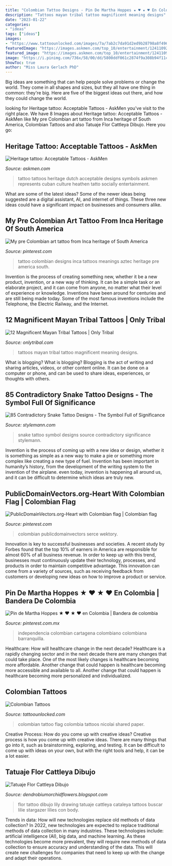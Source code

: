 ```yaml
---
title: "Colombian Tattoo Designs - Pin De Martha Hoppes ★ ♥ ★ ♥ En Colombia"
description: "Tattoos mayan tribal tattoo magnificent meaning designs"
date: "2023-01-22"
categories:
- "ideas"
tags: ["ideas"]
images:
- "https://www.tattoounlocked.com/images/7a/7ab2c7da91d2ed9b28798a8f4961b877.jpeg"
featuredImage: "https://images.askmen.com/top_10/entertainment/1241109246_top-10-socially-acceptable-tattoos_8.jpg"
featured_image: "https://images.askmen.com/top_10/entertainment/1241109246_top-10-socially-acceptable-tattoos_8.jpg"
image: "https://i.pinimg.com/736x/58/00/dd/5800ddf061c2874f9a308b94f11c8dfa.jpg"
ShowToc: true
author: "Miss Laura Gerlach PhD"
---
```



Big ideas are something that can help people solve problems or change the world. They come in all shapes and sizes, but they all have one thing in common: they're big. Here are five of the biggest ideas out there, and how they could change the world.

	

		
looking for Heritage tattoo: Acceptable Tattoos - AskMen you've visit to the right place. We have 8 Images about Heritage tattoo: Acceptable Tattoos - AskMen like My pre Colombian art tattoo from Inca heritage of South America, Colombian Tattoos and also Tatuaje Flor Cattleya Dibujo. Here you go:
		
    
## Heritage Tattoo: Acceptable Tattoos - AskMen

<img loading=lazy src="https://images.askmen.com/top_10/entertainment/1241109246_top-10-socially-acceptable-tattoos_8.jpg" onerror="this.onerror=null;this.src='https://tse3.mm.bing.net/th?id=OIP.0y4wxyzE-eMquH4oKy8hfAHaHa&amp;pid=15.1';" alt="Heritage tattoo: Acceptable Tattoos - AskMen">

_Source: askmen.com_

>tattoo tattoos heritage dutch acceptable designs symbols askmen represents cuban culture heathen tatto socially entertainment. 

	

What are some of the latest ideas?
Some of the newer ideas being suggested are a digital assistant, AI, and internet of things. These three new ideas could have a significant impact on businesses and consumers alike.

    
## My Pre Colombian Art Tattoo From Inca Heritage Of South America

<img loading=lazy src="https://i.pinimg.com/736x/3b/73/50/3b7350a9595ac09fcc8ef19adb4479f3--colombian-art-inca.jpg" onerror="this.onerror=null;this.src='https://tse3.mm.bing.net/th?id=OIP.LqzkzuvTeTxahiM8augRzQHaJ6&amp;pid=15.1';" alt="My pre Colombian art tattoo from Inca heritage of South America">

_Source: pinterest.com_

>tattoo colombian designs inca tattoos meanings aztec heritage pre america south. 

	

Invention is the process of creating something new, whether it be a new product, invention, or a new way of thinking. It can be a simple task or an elaborate project, and it can come from anyone, no matter what their level of experience or knowledge. Inventions have been around for centuries and are still being made today. Some of the most famous inventions include the Telephone, the Electric Railway, and the Internet.

    
## 12 Magnificent Mayan Tribal Tattoos | Only Tribal

<img loading=lazy src="http://www.onlytribal.com/wp-content/uploads/2015/12/Images-of-Mayan-Tribal-Tattoos.jpg" onerror="this.onerror=null;this.src='https://tse4.mm.bing.net/th?id=OIP.1-QGAK8G2TMb-2Qefe-4kAHaHF&amp;pid=15.1';" alt="12 Magnificent Mayan Tribal Tattoos | Only Tribal">

_Source: onlytribal.com_

>tattoos mayan tribal tattoo magnificent meaning designs. 

	

What is blogging?
What is blogging? Blogging is the act of writing and sharing articles, videos, or other content online. It can be done on a computer or phone, and can be used to share ideas, experiences, or thoughts with others.

    
## 85 Contradictory Snake Tattoo Designs - The Symbol Full Of Significance

<img loading=lazy src="http://stylemann.com/wp-content/uploads/2016/11/24-10-650x650.jpg" onerror="this.onerror=null;this.src='https://tse2.mm.bing.net/th?id=OIP.7Jt1UeXnyXMVaK3laIrc4QHaHa&amp;pid=15.1';" alt="85 Contradictory Snake Tattoo Designs - The Symbol Full of Significance">

_Source: stylemann.com_

>snake tattoo symbol designs source contradictory significance stylemann. 

	

Invention is the process of coming up with a new idea or design, whether it is something as simple as a new way to make a pie or something more complex like creating a new type of fuel. Invention has been important in humanity’s history, from the development of the writing system to the invention of the airplane. even today, invention is happening all around us, and it can be difficult to determine which ideas are truly new.

    
## PublicDomainVectors.org-Heart With Colombian Flag | Colombian Flag

<img loading=lazy src="https://i.pinimg.com/originals/b3/49/01/b34901bccaa276bde39494ed53d9ad4a.jpg" onerror="this.onerror=null;this.src='https://tse3.mm.bing.net/th?id=OIP.hjDHlBnp6AT6iJPFf0U0jAAAAA&amp;pid=15.1';" alt="PublicDomainVectors.org-Heart with Colombian flag | Colombian flag">

_Source: pinterest.com_

>colombian publicdomainvectors serce wektory. 

	

Innovation is key to successful businesses and societies. A recent study by Forbes found that the top 10% of earners in America are responsible for almost 60% of all business revenue. In order to keep up with this trend, businesses must continuously update their technology, processes, and products in order to maintain competitive advantage. This innovation can come from a variety of sources, such as receiving feedback from customers or developing new ideas on how to improve a product or service.

    
## Pin De Martha Hoppes ★ ♥ ★ ♥ En Colombia | Bandera De Colombia

<img loading=lazy src="https://i.pinimg.com/736x/58/00/dd/5800ddf061c2874f9a308b94f11c8dfa.jpg" onerror="this.onerror=null;this.src='https://tse4.mm.bing.net/th?id=OIP.rbM6XhfUhZmOTbIJQvEUrQHaIL&amp;pid=15.1';" alt="Pin de Martha Hoppes ★ ♥ ★ ♥ en Colombia | Bandera de colombia">

_Source: pinterest.com.mx_

>independencia colombian cartagena colombiano colombiana barranquilla. 

	

Healthcare: How will healthcare change in the next decade?
Healthcare is a rapidly changing sector and in the next decade there are many changes that could take place. One of the most likely changes is healthcare becoming more affordable. Another change that could happen is healthcare becoming more accessible and available to all. Another change that could happen is healthcare becoming more personalized and individualized.

    
## Colombian Tattoos

<img loading=lazy src="https://www.tattoounlocked.com/images/7a/7ab2c7da91d2ed9b28798a8f4961b877.jpeg" onerror="this.onerror=null;this.src='https://tse1.mm.bing.net/th?id=OIP.7jOva3feRR7u9o1dbtJxggHaJ4&amp;pid=15.1';" alt="Colombian Tattoos">

_Source: tattoounlocked.com_

>colombian tattoo flag colombia tattoos nicolai shared paper. 

	

Creative Process: How do you come up with creative ideas?
Creative process is how you come up with creative ideas. There are many things that go into it, such as brainstorming, exploring, and testing. It can be difficult to come up with ideas on your own, but with the right tools and help, it can be a lot easier.

    
## Tatuaje Flor Cattleya Dibujo

<img loading=lazy src="https://i.pinimg.com/originals/e2/50/68/e25068e3dbeb19cdcf6046432ecfeb0e.jpg" onerror="this.onerror=null;this.src='https://tse4.mm.bing.net/th?id=OIP.-DhB-i65wUCznXkB6zkKagHaFj&amp;pid=15.1';" alt="Tatuaje Flor Cattleya Dibujo">

_Source: dendrobiumorchidflowers.blogspot.com_

>flor tattoo dibujo lily drawing tatuaje cattleya cataleya tattoos buscar lilie stargazer lilies con body. 

	

Trends in data: How will new technologies replace old methods of data collection?
In 2022, new technologies are expected to replace traditional methods of data collection in many industries. These technologies include: artificial intelligence (AI), big data, and machine learning. As these technologies become more prevalent, they will require new methods of data collection to ensure accuracy and understanding of the data. This will create new challenges for companies that need to keep up with the change and adapt their operations.

